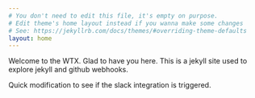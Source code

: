 ```yaml
---
# You don't need to edit this file, it's empty on purpose.
# Edit theme's home layout instead if you wanna make some changes
# See: https://jekyllrb.com/docs/themes/#overriding-theme-defaults
layout: home
---
```

Welcome to the WTX.  Glad to have you here.  This is a jekyll site used to explore jekyll and github webhooks.

Quick modification to see if the slack integration is triggered.
